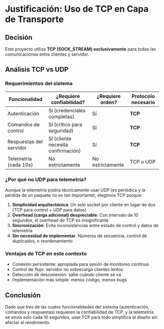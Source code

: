 # Justificación: Uso de TCP en Capa de Transporte

## Decisión

Este proyecto utiliza **TCP (SOCK_STREAM) exclusivamente** para todas las comunicaciones entre clientes y servidor.

## Análisis TCP vs UDP

### Requerimientos del sistema

| Funcionalidad | ¿Requiere confiabilidad? | ¿Requiere orden? | Protocolo necesario |
|---------------|-------------------------|------------------|---------------------|
| Autenticación | Sí (credenciales completas) | Sí | **TCP** |
| Comandos de control | Sí (crítico para seguridad) | Sí | **TCP** |
| Respuestas del servidor | Sí (cliente necesita confirmación) | Sí | **TCP** |
| Telemetría (cada 10s) | No estrictamente | No estrictamente | TCP o UDP |

### ¿Por qué no UDP para telemetría?

Aunque la telemetría podría técnicamente usar UDP (es periódica y la pérdida de un paquete no es tan importante), elegimos TCP porque:

1. **Simplicidad arquitectónica**: Un solo socket por cliente en lugar de dos (TCP para control + UDP para datos)
2. **Overhead (carga adicional) despreciable**: Con intervalo de 10 segundos, el overhead de TCP es insignificante
3. **Sincronización**: Evita inconsistencias entre estado de control y datos de telemetría
4. **Sin necesidad de implementar**: Números de secuencia, control de duplicados, o reordenamiento

### Ventajas de TCP en este contexto

- Conexión persistente: apropiada para sesión de monitoreo continuo
- Control de flujo: servidor no sobrecarga clientes lentos
- Detección de desconexión: sabe cuándo cliente se va
- Implementación más simple: menos código, menos bugs

## Conclusión

Dado que tres de las cuatro funcionalidades del sistema (autenticación, comandos y respuestas) requieren la confiabilidad de TCP, y la telemetría se envía solo cada 10 segundos, usar TCP para todo simplifica el diseño sin afectar el rendimiento.